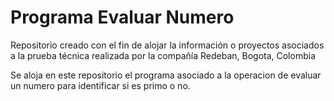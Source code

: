 # Programa Evaluar Numero

Repositorio creado con el fin de alojar la información o proyectos asociados a la prueba técnica realizada por la compañía Redeban, Bogota, Colombia

Se aloja en este repositorio el programa asociado a la operacion de evaluar un numero para identificar si es primo o no.
